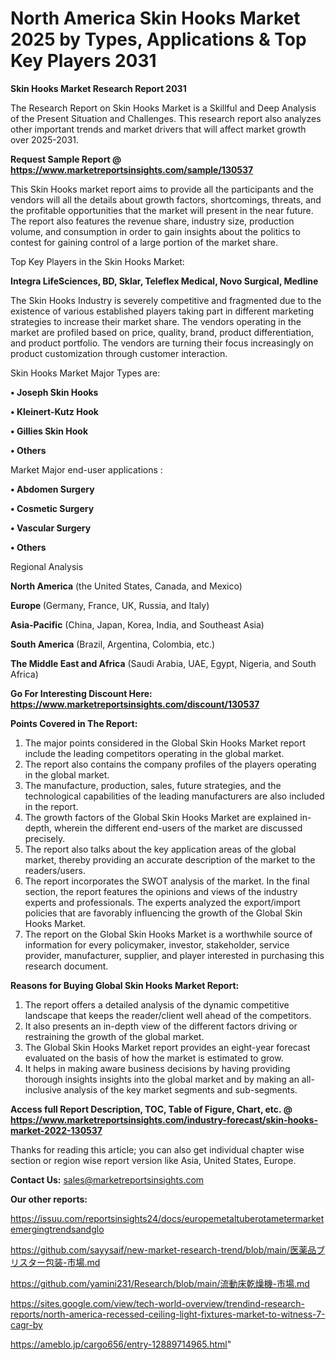 # North America Skin Hooks Market 2025 by Types, Applications & Top Key Players 2031

<strong>Skin Hooks Market Research Report 2031</strong>

The Research Report on Skin Hooks Market is a Skillful and Deep Analysis of the Present Situation and Challenges. This research report also analyzes other important trends and market drivers that will affect market growth over 2025-2031.

<strong>Request Sample Report @ <a href=https://www.marketreportsinsights.com/sample/130537>https://www.marketreportsinsights.com/sample/130537</a></strong>

This Skin Hooks market report aims to provide all the participants and the vendors will all the details about growth factors, shortcomings, threats, and the profitable opportunities that the market will present in the near future. The report also features the revenue share, industry size, production volume, and consumption in order to gain insights about the politics to contest for gaining control of a large portion of the market share.

Top Key Players in the Skin Hooks Market:

<strong>Integra LifeSciences, BD, Sklar, Teleflex Medical, Novo Surgical, Medline</strong>

The Skin Hooks Industry is severely competitive and fragmented due to the existence of various established players taking part in different marketing strategies to increase their market share. The vendors operating in the market are profiled based on price, quality, brand, product differentiation, and product portfolio. The vendors are turning their focus increasingly on product customization through customer interaction.

Skin Hooks Market Major Types are:

<strong>• Joseph Skin Hooks

• Kleinert-Kutz Hook

• Gillies Skin Hook

• Others</strong>

Market Major end-user applications :

<strong>• Abdomen Surgery

• Cosmetic Surgery

• Vascular Surgery

• Others</strong>

Regional Analysis

</u><strong><b>North America</b></strong> (the United States, Canada, and Mexico)

<strong><b>Europe </b></strong>(Germany, France, UK, Russia, and Italy)

<strong><b>Asia-Pacific</b></strong> (China, Japan, Korea, India, and Southeast Asia)

<strong><b>South America</b></strong> (Brazil, Argentina, Colombia, etc.)

<strong><b>The Middle East and Africa</b></strong> (Saudi Arabia, UAE, Egypt, Nigeria, and South Africa)

<strong>Go For Interesting Discount Here: <a href=https://www.marketreportsinsights.com/discount/130537>https://www.marketreportsinsights.com/discount/130537</a></strong>

<strong>Points Covered in The Report:</strong>
<ol>
  <li>The major points considered in the Global Skin Hooks Market report include the leading competitors operating in the global market.</li>
  <li>The report also contains the company profiles of the players operating in the global market.</li>
  <li>The manufacture, production, sales, future strategies, and the technological capabilities of the leading manufacturers are also included in the report.</li>
  <li>The growth factors of the Global Skin Hooks Market are explained in-depth, wherein the different end-users of the market are discussed precisely.</li>
  <li>The report also talks about the key application areas of the global market, thereby providing an accurate description of the market to the readers/users.</li>
  <li>The report incorporates the SWOT analysis of the market. In the final section, the report features the opinions and views of the industry experts and professionals. The experts analyzed the export/import policies that are favorably influencing the growth of the Global Skin Hooks Market.</li>
  <li>The report on the Global Skin Hooks Market is a worthwhile source of information for every policymaker, investor, stakeholder, service provider, manufacturer, supplier, and player interested in purchasing this research document.</li>
</ol>
<strong>Reasons for Buying Global Skin Hooks Market Report:</strong>

<ol>
  <li>The report offers a detailed analysis of the dynamic competitive landscape that keeps the reader/client well ahead of the competitors.</li>
  <li>It also presents an in-depth view of the different factors driving or restraining the growth of the global market.</li>
  <li>The Global Skin Hooks Market report provides an eight-year forecast evaluated on the basis of how the market is estimated to grow.</li>
  <li>It helps in making aware business decisions by having providing thorough insights insights into the global market and by making an all-inclusive analysis of the key market segments and sub-segments.</li>
</ol>
<strong>Access full Report Description, TOC, Table of Figure, Chart, etc. @ <a href=https://www.marketreportsinsights.com/industry-forecast/skin-hooks-market-2022-130537>https://www.marketreportsinsights.com/industry-forecast/skin-hooks-market-2022-130537</a></strong>


Thanks for reading this article; you can also get individual chapter wise section or region wise report version like Asia, United States, Europe.

<strong>Contact Us:</strong>
sales@marketreportsinsights.com

<strong>Our other reports:</strong>

<a href=https://issuu.com/reportsinsights24/docs/europemetaltuberotametermarketemergingtrendsandglo>https://issuu.com/reportsinsights24/docs/europemetaltuberotametermarketemergingtrendsandglo</a>

<a href=https://github.com/sayysaif/new-market-research-trend/blob/main/医薬品ブリスター包装-市場.md>https://github.com/sayysaif/new-market-research-trend/blob/main/医薬品ブリスター包装-市場.md</a>

<a href=https://github.com/yamini231/Research/blob/main/流動床乾燥機-市場.md>https://github.com/yamini231/Research/blob/main/流動床乾燥機-市場.md</a>

<a href=https://sites.google.com/view/tech-world-overview/trendind-research-reports/north-america-recessed-ceiling-light-fixtures-market-to-witness-7-cagr-by>https://sites.google.com/view/tech-world-overview/trendind-research-reports/north-america-recessed-ceiling-light-fixtures-market-to-witness-7-cagr-by</a>

<a href=https://ameblo.jp/cargo656/entry-12889714965.html>https://ameblo.jp/cargo656/entry-12889714965.html</a>"
